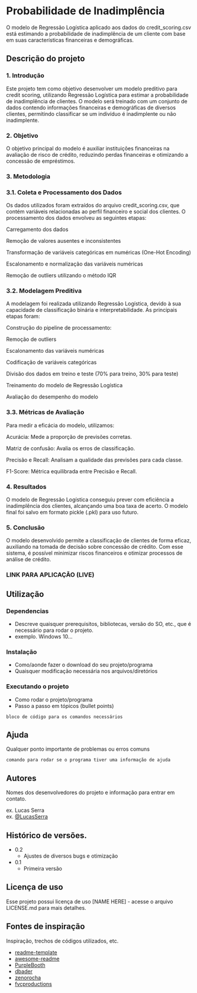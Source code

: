 # Probabilidade de Inadimplência

O modelo de Regressão Logística aplicado aos dados do credit_scoring.csv está estimando a probabilidade de inadimplência de um cliente com base em suas características financeiras e demográficas.

## Descrição do projeto

### 1. Introdução

Este projeto tem como objetivo desenvolver um modelo preditivo para credit scoring, utilizando Regressão Logística para estimar a probabilidade de inadimplência de clientes. O modelo será treinado com um conjunto de dados contendo informações financeiras e demográficas de diversos clientes, permitindo classificar se um indivíduo é inadimplente ou não inadimplente.

### 2. Objetivo

O objetivo principal do modelo é auxiliar instituições financeiras na avaliação de risco de crédito, reduzindo perdas financeiras e otimizando a concessão de empréstimos.

### 3. Metodologia

### 3.1. Coleta e Processamento dos Dados

Os dados utilizados foram extraídos do arquivo credit_scoring.csv, que contém variáveis relacionadas ao perfil financeiro e social dos clientes. O processamento dos dados envolveu as seguintes etapas:

Carregamento dos dados

Remoção de valores ausentes e inconsistentes

Transformação de variáveis categóricas em numéricas (One-Hot Encoding)

Escalonamento e normalização das variáveis numéricas

Remoção de outliers utilizando o método IQR

### 3.2. Modelagem Preditiva

A modelagem foi realizada utilizando Regressão Logística, devido à sua capacidade de classificação binária e interpretabilidade. As principais etapas foram:

Construção do pipeline de processamento:

Remoção de outliers

Escalonamento das variáveis numéricas

Codificação de variáveis categóricas

Divisão dos dados em treino e teste (70% para treino, 30% para teste)

Treinamento do modelo de Regressão Logística

Avaliação do desempenho do modelo

### 3.3. Métricas de Avaliação

Para medir a eficácia do modelo, utilizamos:

Acurácia: Mede a proporção de previsões corretas.

Matriz de confusão: Avalia os erros de classificação.

Precisão e Recall: Analisam a qualidade das previsões para cada classe.

F1-Score: Métrica equilibrada entre Precisão e Recall.

### 4. Resultados

O modelo de Regressão Logística conseguiu prever com eficiência a inadimplência dos clientes, alcançando uma boa taxa de acerto. O modelo final foi salvo em formato pickle (.pkl) para uso futuro.

### 5. Conclusão

O modelo desenvolvido permite a classificação de clientes de forma eficaz, auxiliando na tomada de decisão sobre concessão de crédito. Com esse sistema, é possível minimizar riscos financeiros e otimizar processos de análise de crédito.

### LINK PARA APLICAÇÃO (LIVE)


## Utilização

### Dependencias

* Descreve quaisquer prerequisitos, bibliotecas, versão do SO, etc., que é necessário para rodar o projeto.
* exemplo. Windows 10...

### Instalação

* Como/aonde fazer o download do seu projeto/programa
* Quaisquer modificação necessária nos arquivos/diretórios

### Executando o projeto

* Como rodar o projeto/programa
* Passo a passo em tópicos (bullet points)
```
bloco de código para os comandos necessários
```

## Ajuda

Qualquer ponto importante de problemas ou erros comuns
```
comando para rodar se o programa tiver uma informação de ajuda
```

## Autores

Nomes dos desenvolvedores do projeto e informação para entrar em contato.

ex. Lucas Serra  
ex. [@LucasSerra](https://www.linkedin.com/in/lucasserra03/)

## Histórico de versões.

* 0.2
	* Ajustes de diversos bugs e otimização
* 0.1
    * Primeira versão

## Licença de uso

Esse projeto possui licença de uso [NAME HERE] - acesse o arquivo LICENSE.md para mais detalhes.

## Fontes de inspiração

Inspiração, trechos de códigos utilizados, etc.
* [readme-template](https://gist.github.com/DomPizzie/7a5ff55ffa9081f2de27c315f5018afc)
* [awesome-readme](https://github.com/matiassingers/awesome-readme)
* [PurpleBooth](https://gist.github.com/PurpleBooth/109311bb0361f32d87a2)
* [dbader](https://github.com/dbader/readme-template)
* [zenorocha](https://gist.github.com/zenorocha/4526327)
* [fvcproductions](https://gist.github.com/fvcproductions/1bfc2d4aecb01a834b46)
